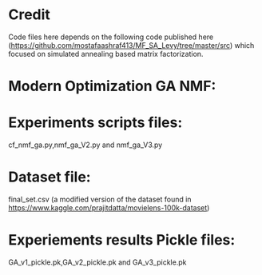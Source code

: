 # Credit 
Code files here depends on the following code published here (https://github.com/mostafaashraf413/MF_SA_Levy/tree/master/src) which focused on simulated annealing based matrix factorization.
# Modern Optimization GA NMF:
# Experiments scripts files: 
cf_nmf_ga.py,nmf_ga_V2.py and nmf_ga_V3.py
# Dataset file: 
final_set.csv (a modified version of the dataset found in https://www.kaggle.com/prajitdatta/movielens-100k-dataset)
# Experiements results Pickle files: 
GA_v1_pickle.pk,GA_v2_pickle.pk and GA_v3_pickle.pk
